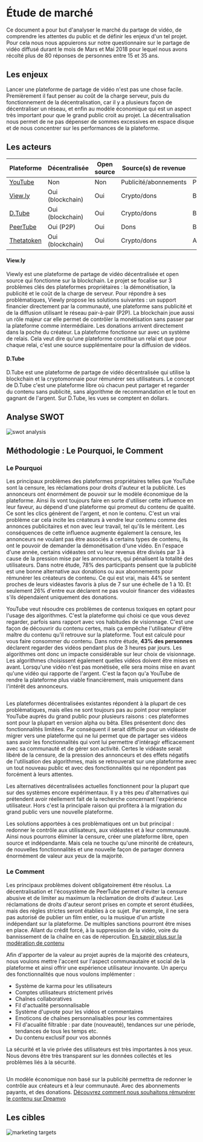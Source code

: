 # Étude de marché

Ce document a pour but d'analyser le marché du partage de vidéo, de comprendre les attentes du public et de définir les enjeux d'un tel projet. Pour cela nous nous appuierons sur notre questionnaire sur le partage de vidéo diffusé durant le mois de Mars et Mai 2018 pour lequel nous avons récolté plus de 80 réponses de personnes entre 15 et 35 ans.

## Les enjeux

Lancer une plateforme de partage de vidéo n'est pas une chose facile. Premièrement il faut penser au coût de la charge serveur, puis du fonctionnement de la décentralisation, car il y a plusieurs façon de décentraliser un réseau, et enfin au modèle économique qui est un aspect très important pour que le grand public croit au projet. La décentralisation nous permet de ne pas dépenser de sommes excessives en espace disque et de nous concentrer sur les performances de la plateforme.

## Les acteurs

| Plateforme        | Décentralisée           | Open source  | Source(s) de revenue  | Version  |
| ------------- |-------------|-----|-----|-----|
| [YouTube](https://www.youtube.com/)      | Non | Non | Publicité/abonnements |   Production |
| [View.ly](https://view.ly/)      | Oui (blockchain)      | Oui |   Crypto/dons |   Bêta |
| [D.Tube](https://d.tube/) | Oui (blockchain)      | Oui |    Crypto/dons |   Bêta |
| [PeerTube](https://joinpeertube.org/) | Oui (P2P)      | Oui |    Dons |   Bêta |
| [Thetatoken](https://www.thetatoken.org/) | Oui (blockchain)      | Oui |    Crypto/dons |   Alpha |

#### View.ly

Viewly est une plateforme de partage de vidéo décentralisée et open source qui fonctionne sur la blockchain. Le projet se focalise sur 3 problèmes clés des plateformes propriétaires : la démonétisation, la publicité et le coût de la charge de serveur. Pour répondre à ses problèmatiques, Viewly propose les solutions suivantes : un support financier directement par la communauté, une plateforme sans publicité et de la diffusion utilisant le réseau pair-à-pair (P2P). La blockchain joue aussi un rôle majeur car elle permet de contrôler la monétisation sans passer par la plateforme comme intermédiaire. Les donations arrivent directement dans la poche du créateur. La plateforme fonctionne sur avec un système de relais. Cela veut dire qu'une plateforme constitue un relai et que pour chaque relai, c'est une source supplémentaire pour la diffusion de vidéos.

#### D.Tube

D.Tube est une plateforme de partage de vidéo décentralisée qui utilise la blockchain et la cryptomonnaie pour rémunérer ses utilisateurs. Le concept de D.Tube c'est une plateforme libre où chacun peut partager et regarder du contenu sans publicité, sans algorithme de recommandation et le tout en gagnant de l'argent. Sur D.Tube, les vues se comptent en dollars.

## Analyse SWOT

![swot analysis](https://i.imgur.com/nGZUbO2.png)

## Méthodologie : Le Pourquoi, le Comment

### Le Pourquoi

Les principaux problèmes des plateformes propriétaires telles que YouTube sont la censure, les réclamations pour droits d'auteur et la publicité. Les annonceurs ont énormément de pouvoir sur le modèle économique de la plateforme. Ainsi ils vont toujours faire en sorte d'utiliser cette influence en leur faveur, au dépend d'une plateforme qui promeut du contenu de qualité. Ce sont les clics génèrent de l'argent, et non le contenu. C'est un vrai problème car cela incite les créateurs à vendre leur contenu comme des annonces publicitaires et non avec leur travail, tel qu'ils le méritent. Les conséquences de cette influence augmente également la censure, les annonceurs ne voulant pas être associés à certains types de contenu, ils ont le pouvoir de demander la démonétisation d'une vidéo. En l'espace d'une année, certains vidéastes ont vu leur revenus être divisés par 3 à cause de la pression mise par les annonceurs, qui pénalisent la totalité des utilisateurs. Dans notre étude, 78% des participants pensent que la publicité est une bonne alternative aux donations ou aux abonnements pour rémunérer les créateurs de contenu. Ce qui est vrai, mais 44% se sentent proches de leurs vidéastes favoris à plus de 7 sur une échelle de 1 à 10. Et seulement 26% d'entre eux déclarent ne pas vouloir financer des vidéastes s'ils dépendaient uniquement des donations.

YouTube veut résoudre ces problèmes de contenus toxiques en optant pour l'usage des algorithmes. C'est la plateforme qui choisi ce que vous devez regarder, parfois sans rapport avec vos habitudes de visionnage. C'est une façon de découvrir du contenu certes, mais ça empêche l'utilisateur d'être maître du contenu qu'il retrouve sur la plateforme. Tout est calculé pour vous faire consommer du contenu. Dans notre étude, **43% des personnes** déclarent regarder des vidéos pendant plus de 3 heures par jours. Les algorithmes ont donc un impacte considérable sur leur choix de visionnage. Les algorithmes choisissent également quelles vidéos doivent être mises en avant. Lorsqu'une vidéo n'est pas monétisée, elle sera moins mise en avant qu'une vidéo qui rapporte de l'argent. C'est la façon qu'a YouTube de rendre la plateforme plus viable financièrement, mais uniquement dans l'intérêt des annonceurs.

<p align="center">
  <img src="https://i.imgur.com/Hxl6vCi.png" alt="">
</p>

Les plateformes décentralisées existantes répondent à la plupart de ces problèmatiques, mais elles ne sont toujours pas au point pour remplacer YouTube auprès du grand public pour plusieurs raisons : ces plateformes sont pour la plupart en version alpha ou bêta. Elles présentent donc des fonctionnalités limitées. Par conséquent il serait difficile pour un vidéaste de migrer vers une plateforme qui ne lui permet que de partager ses vidéos sans avoir les fonctionnalités qui vont lui permettre d'intéragir efficacement avec sa communauté et de gérer son activité. Certes le vidéaste serait libéré de la censure, de la pression des annonceurs et des effets négatifs de l'utilisation des algorithmes, mais se retrouverait sur une plateforme avec un tout nouveau public et avec des fonctionnalités qui ne répondent pas forcément à leurs attentes.

Les alternatives décentralisées actuelles fonctionnent pour la plupart que sur des systèmes encore expérimentaux. Il y a très peu d'alternatives qui prétendent avoir réellement fait de la recherche concernant l'expérience utilisateur. Hors c'est la principale raison qui profitera à la migration du grand public vers une nouvelle plateforme.

Les solutions apportées à ces problèmatiques ont un but principal : redonner le contrôle aux utilisateurs, aux vidéastes et à leur communauté. Ainsi nous pourrons éliminer la censure, créer une plateforme libre, open source et indépendante. Mais cela ne touche qu'une minorité de créateurs, de nouvelles fonctionnalités et une nouvelle façon de partager donnera énormément de valeur aux yeux de la majorité.

### Le Comment

Les principaux problèmes doivent obligatoirement être résolus. La décentralisation et l'écosystème de PeerTube permet d'éviter la censure abusive et de limiter au maximum la réclamation de droits d'auteur. Les réclamations de droits d'auteur seront prises en compte et seront étudiées, mais des règles strictes seront établies à ce sujet. Par exemple, il ne sera pas autorisé de publier un film entier, ou la musique d'un artiste indépendant sur la plateforme. De multiples sanctions pourront être mises en place. Allant du crédit forcé, à la suppression de la vidéo, voire du bannissement de la chaîne en cas de répercution. [En savoir plus sur la modération de contenu](/fr/moderation.md)

Afin d'apporter de la valeur au projet auprès de la majorité des créateurs, nous voulons mettre l'accent sur l'aspect communautaire et social de la plateforme et ainsi offrir une expérience utilisateur innovante. Un aperçu des fonctionnalités que nous voulons implémenter :

* Système de karma pour les utilisateurs
* Comptes utilisateurs strictement privés
* Chaînes collaboratives
* Fil d'actualité personnalisable
* Système d'upvote pour les vidéos et commentaires
* Emoticons de chaînes personnalisables pour les commentaires
* Fil d'acualité filtrable : par date (nouveauté), tendances sur une période, tendances de tous les temps etc.
* Du contenu exclusif pour vos abonnés

La sécurité et la vie privée des utilisateurs est très importantes à nos yeux. Nous devons être très transparent sur les données collectés et les problèmes liés à la sécurité.

<p align="center">
  <img src="https://i.imgur.com/Tv2Bgoc.png" alt="">
</p>

Un modèle économique non basé sur la publicité permettra de redonner le contrôle aux créateurs et à leur communauté. Avec des abonnements payants, et des donations. [Découvrez comment nous souhaitons rémunérer le contenu sur Dreamvo](/fr/business-model.md)

## Les cibles

![marketing targets](https://i.imgur.com/YuS4e8o.png)
